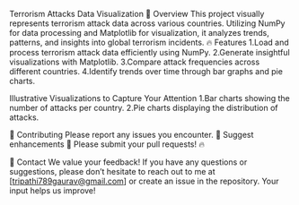 Terrorism Attacks Data Visualization
📌 Overview
This project visually represents terrorism attack data across various countries. Utilizing NumPy for data processing and Matplotlib for visualization, it analyzes trends, patterns, and insights into global terrorism incidents.
🔥 Features
1.Load and process terrorism attack data efficiently using NumPy.
2.Generate insightful visualizations with Matplotlib.
3.Compare attack frequencies across different countries.
4.Identify trends over time through  bar graphs and pie charts.

Illustrative Visualizations to Capture Your Attention
1.Bar charts showing the number of attacks per country.
2.Pie charts displaying the distribution of attacks.


🤝 Contributing
Please report any issues you encounter. 🐛
Suggest enhancements 🌟
Please submit your pull requests! 🔥

📧 Contact
We value your feedback! If you have any questions or suggestions, please don’t hesitate to reach out to me at [tripathi789gaurav@gmail.com] or create an issue in the repository. Your input helps us improve!
